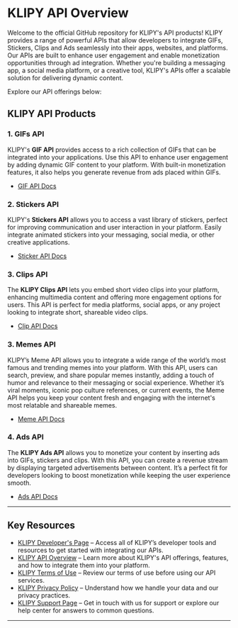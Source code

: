 # KLIPY API Overview

Welcome to the official GitHub repository for KLIPY's API products! KLIPY provides a range of powerful APIs that allow developers to integrate GIFs, Stickers, Clips and Ads seamlessly into their apps, websites, and platforms. Our APIs are built to enhance user engagement and enable monetization opportunities through ad integration. Whether you're building a messaging app, a social media platform, or a creative tool, KLIPY's APIs offer a scalable solution for delivering dynamic content.

Explore our API offerings below:

## KLIPY API Products

### 1. **GIFs API**
KLIPY's **GIF API** provides access to a rich collection of GIFs that can be integrated into your applications. Use this API to enhance user engagement by adding dynamic GIF content to your platform. With built-in monetization features, it also helps you generate revenue from ads placed within GIFs.

- [GIF API Docs](https://docs.klipy.com/gifs-api)

### 2. **Stickers API**
KLIPY's **Stickers API** allows you to access a vast library of stickers, perfect for improving communication and user interaction in your platform. Easily integrate animated stickers into your messaging, social media, or other creative applications.

- [Sticker API Docs](https://docs.klipy.com/stickers-api)

### 3. **Clips API**
The **KLIPY Clips API** lets you embed short video clips into your platform, enhancing multimedia content and offering more engagement options for users. This API is perfect for media platforms, social apps, or any project looking to integrate short, shareable video clips.

- [Clip API Docs](https://docs.klipy.com/clips-api)

### 3. **Memes API**
KLIPY’s Meme API allows you to integrate a wide range of the world’s most famous and trending memes into your platform. With this API, users can search, preview, and share popular memes instantly, adding a touch of humor and relevance to their messaging or social experience. Whether it’s viral moments, iconic pop culture references, or current events, the Meme API helps you keep your content fresh and engaging with the internet's most relatable and shareable memes.

- [Meme API Docs](https://docs.klipy.com/memes-api)

### 4. **Ads API**
The **KLIPY Ads API** allows you to monetize your content by inserting ads into GIFs, stickers and clips. With this API, you can create a revenue stream by displaying targeted advertisements between content. It’s a perfect fit for developers looking to boost monetization while keeping the user experience smooth.

- [Ads API Docs](https://docs.klipy.com/advertisements)

---

## Key Resources

- [KLIPY Developer's Page](https://klipy.com/developers) – Access all of KLIPY’s developer tools and resources to get started with integrating our APIs.
- [KLIPY API Overview](https://klipy.com/docs) – Learn more about KLIPY's API offerings, features, and how to integrate them into your platform.
- [KLIPY Terms of Use](https://klipy.com/support/terms-services) – Review our terms of use before using our API services.
- [KLIPY Privacy Policy](https://klipy.com/support/privacy-policy) – Understand how we handle your data and our privacy practices.
- [KLIPY Support Page](https://klipy.com/support) – Get in touch with us for support or explore our help center for answers to common questions.

---
